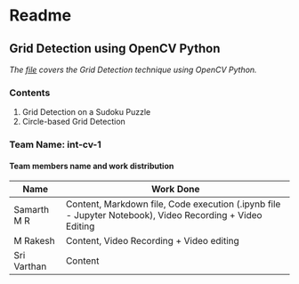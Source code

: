 # **Readme**

## **Grid Detection using OpenCV Python**

_The [file](https://github.com/SamarthMR/Intern-Work/blob/main/int-cv-1/Grid%20Detection%20using%20OpenCV%20Python/Grid%20Detection.md) covers the Grid Detection technique using OpenCV Python._

### **Contents**

1. Grid Detection on a Sudoku Puzzle
2. Circle-based Grid Detection

### **Team Name: int-cv-1**
#### **Team members name and work distribution**
| Name | Work Done |
| ------ | ------ |
| Samarth M R | Content, Markdown file, Code execution (.ipynb file - Jupyter Notebook), Video Recording + Video Editing |
| M Rakesh | Content, Video Recording + Video editing |
| Sri Varthan | Content |

